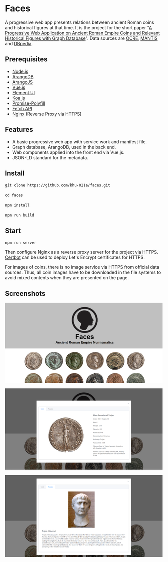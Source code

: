 [index]: images/index.png "Index Page"
[coin]: images/coin.png "Single Coin Info"
[people]: images/people.png "Relevant Person/People Info"

# Faces

A progressive web app presents relations between ancient Roman coins and historical figures at that time. It is the project for the short paper "[A Progressive Web Application on Ancient Roman Empire Coins and Relevant Historical Figures with Graph Database](https://link.springer.com/chapter/10.1007/978-3-030-01765-1_26)". Data sources are [OCRE](http://numismatics.org/ocre/), [MANTIS](http://numismatics.org/search/) and [DBpedia](https://wiki.dbpedia.org/).

## Prerequisites

* [Node.js](https://nodejs.org/)
* [ArangoDB](https://www.arangodb.com/)
* [ArangoJS](https://docs.arangodb.com/3.4/Drivers/index.html)
* [Vue.js](https://vuejs.org/)
* [Element UI](https://element.eleme.io)
* [Koa.js](https://koajs.com/)
* [Promise-Polyfill](https://github.com/taylorhakes/promise-polyfill)
* [Fetch API](https://github.com/github/fetch)
* [Nginx](https://nginx.org/) (Reverse Proxy via HTTPS)


## Features

* A basic progressive web app with service work and manifest file.
* Graph database, ArangoDB, used in the back end.
* Web components applied into the front end via Vue.js.
* JSON-LD standard for the metadata.

## Install

```
git clone https://github.com/khu-021a/faces.git

cd faces

npm install

npm run build
```

## Start

```
npm run server
```

Then configure Nginx as a reverse proxy server for the project via HTTPS. [Certbot](https://certbot.eff.org/) can be used to deploy Let's Encrypt certificates for HTTPS.

For images of coins, there is no image service via HTTPS from official data sources. Thus, all coin images have to be downloaded in the file systems to avoid mixed contents when they are presented on the page.

## Screenshots

![Index Page][index]

![Single Coin][coin]

![Relevant Person/People][people]
